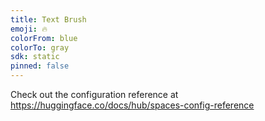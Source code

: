 ```yaml
---
title: Text Brush
emoji: 🔥
colorFrom: blue
colorTo: gray
sdk: static
pinned: false
---
```


Check out the configuration reference at https://huggingface.co/docs/hub/spaces-config-reference
